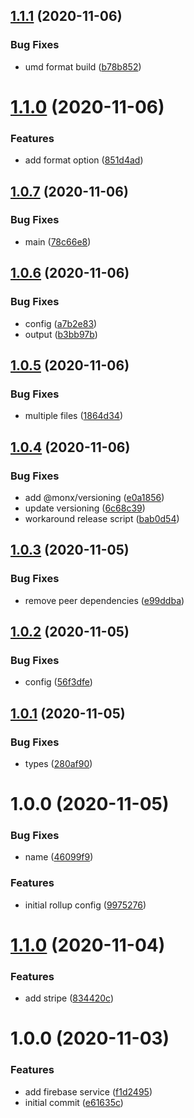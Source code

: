 ## [1.1.1](https://github.com/monx-dev/rollup-config/compare/v1.1.0...v1.1.1) (2020-11-06)


### Bug Fixes

* umd format build ([b78b852](https://github.com/monx-dev/rollup-config/commit/b78b8528e7e78aac10347c5fe585a22b590c231a))

# [1.1.0](https://github.com/monx-dev/rollup-config/compare/v1.0.7...v1.1.0) (2020-11-06)


### Features

* add format option ([851d4ad](https://github.com/monx-dev/rollup-config/commit/851d4ad02c986d81195e0206ba53d410c92ee3fe))

## [1.0.7](https://github.com/monx-dev/rollup-config/compare/v1.0.6...v1.0.7) (2020-11-06)


### Bug Fixes

* main ([78c66e8](https://github.com/monx-dev/rollup-config/commit/78c66e8a5cd091e6ac942abafb48de43aad63d1e))

## [1.0.6](https://github.com/monx-dev/rollup-config/compare/v1.0.5...v1.0.6) (2020-11-06)


### Bug Fixes

* config ([a7b2e83](https://github.com/monx-dev/rollup-config/commit/a7b2e83813b8fa3d63123cdfde64be93f3312bd8))
* output ([b3bb97b](https://github.com/monx-dev/rollup-config/commit/b3bb97b671974c7e813abb3f3717533329fabd90))

## [1.0.5](https://github.com/monx-dev/rollup-config/compare/v1.0.4...v1.0.5) (2020-11-06)


### Bug Fixes

* multiple files ([1864d34](https://github.com/monx-dev/rollup-config/commit/1864d34a05c944ff69903ed6715e9f2a46f863f4))

## [1.0.4](https://github.com/monx-dev/rollup-config/compare/v1.0.3...v1.0.4) (2020-11-06)


### Bug Fixes

* add @monx/versioning ([e0a1856](https://github.com/monx-dev/rollup-config/commit/e0a18565fc6d5a5b13ff0ea6d0f024f000099e89))
* update versioning ([6c68c39](https://github.com/monx-dev/rollup-config/commit/6c68c39cb5d103ec87ce208f1d5951f586e0e192))
* workaround release script ([bab0d54](https://github.com/monx-dev/rollup-config/commit/bab0d5440e5c664b5988724d946a3a3c9dba3c78))

## [1.0.3](https://github.com/monx-dev/rollup-config/compare/v1.0.2...v1.0.3) (2020-11-05)


### Bug Fixes

* remove peer dependencies ([e99ddba](https://github.com/monx-dev/rollup-config/commit/e99ddba0ff6f1e595619c5683b0b7c4d4df4770b))

## [1.0.2](https://github.com/monx-dev/rollup-config/compare/v1.0.1...v1.0.2) (2020-11-05)


### Bug Fixes

* config ([56f3dfe](https://github.com/monx-dev/rollup-config/commit/56f3dfe3380bb3b56cd6b1e1c2c5743863a039c0))

## [1.0.1](https://github.com/monx-dev/rollup-config/compare/v1.0.0...v1.0.1) (2020-11-05)


### Bug Fixes

* types ([280af90](https://github.com/monx-dev/rollup-config/commit/280af90683ea6f70518adf89ec417e504cd3818f))

# 1.0.0 (2020-11-05)


### Bug Fixes

* name ([46099f9](https://github.com/monx-dev/rollup-config/commit/46099f9ebecca27b259cb7665483d81b82d9f40a))


### Features

* initial rollup config ([9975276](https://github.com/monx-dev/rollup-config/commit/9975276032d3b10e4e2828bb4d57ddd118f01128))

# [1.1.0](https://github.com/monx-dev/default-services/compare/v1.0.0...v1.1.0) (2020-11-04)


### Features

* add stripe ([834420c](https://github.com/monx-dev/default-services/commit/834420c872bdb098cda119cb32f5e4ab691dd10f))

# 1.0.0 (2020-11-03)


### Features

* add firebase service ([f1d2495](https://github.com/monx-dev/default-services/commit/f1d2495cfb0f8c854b410c41f959ecf3e0e38173))
* initial commit ([e61635c](https://github.com/monx-dev/default-services/commit/e61635cabb8cfad77763be6db97a4539dfe9594e))
